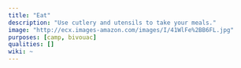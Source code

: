 ```yaml
---
title: "Eat"
description: "Use cutlery and utensils to take your meals."
image: "http://ecx.images-amazon.com/images/I/41WlFe%2BB6FL.jpg"
purposes: [camp, bivouac]
qualities: []
wiki: ~
---
```

